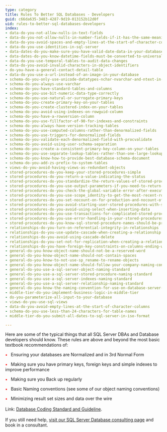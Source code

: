 ```yaml
---
type: category
title: Rules To Better SQL Databases - Developers
guid: c66da635-3483-4287-9d19-013152b12d0f
uid: rules-to-better-sql-databases-developers
index:
- data-do-you-not-allow-nulls-in-text-fields
- data-do-you-not-allow-nulls-in-number-fields-if-it-has-the-same-meaning-as-zero
- data-do-you-avoid-spaces-and-empty-lines-at-the-start-of-character-columns
- data-do-you-use-identities-in-sql-server
- data-dates-do-you-make-sure-you-have-valid-date-data-in-your-database
- data-dates-do-you-know-datetime-fields-must-be-converted-to-universal-time
- data-do-you-use-temporal-tables-to-audit-data-changes
- data-do-you-avoid-invalid-characters-in-object-identifiers
- do-you-have-a-general-contact-detail-table
- data-do-you-use-a-url-instead-of-an-image-in-your-database
- schema-do-you-only-use-unicode-datatypes-nchar-nvarchar-and-ntext-in-special-circumstances
- schema-do-you-always-use-varchar
- schema-do-you-have-standard-tables-and-columns
- schema-do-you-use-bit-numeric-data-type-correctly
- schema-do-you-use-natural-or-surrogate-primary-keys
- schema-do-you-create-primary-key-on-your-tables
- schema-do-you-create-clustered-index-on-your-tables
- schema-do-you-avoid-using-indexes-on-rowguid-column
- schema-do-you-have-a-rowversion-column
- schema-do-you-use-fillfactor-of-90-for-indexes-and-constraints
- schema-do-you-always-have-version-tracking-tables
- schema-do-you-use-computed-columns-rather-than-denormalized-fields
- schema-do-you-use-triggers-for-denormalized-fields
- schema-do-you-validate-each-denormalized-field-with-procvalidate
- schema-do-you-avoid-using-user-schema-separation
- schema-do-you-create-a-consistent-primary-key-column-on-your-tables
- schema-do-you-use-separate-lookup-tables-rather-than-one-large-lookup-table-for-your-lookup-data
- schema-do-you-know-how-to-provide-best-database-schema-document
- schema-do-you-add-zs-prefix-to-system-tables
- views-do-you-avoid-having-views-as-redundant-objects
- stored-procedures-do-you-keep-your-stored-procedures-simple
- stored-procedures-do-you-return-a-value-indicating-the-status
- stored-procedures-do-you-standardize-the-return-values-of-stored-procedures-for-success-and-failures
- stored-procedures-do-you-use-output-parameters-if-you-need-to-return-the-value-of-variables
- stored-procedures-do-you-check-the-global-variable-error-after-executing-a-data-manipulation-statement
- stored-procedures-do-you-use-scope_identity-to-get-the-most-recent-row-identity
- stored-procedures-do-you-set-nocount-on-for-production-and-nocount-off-off-for-development-debugging-purposes
- stored-procedures-do-you-avoid-starting-user-stored-procedures-with-system-prefix-sp_-or-dt_
- stored-procedures-do-you-avoid-using-select-when-inserting-data
- stored-procedures-do-you-use-transactions-for-complicated-stored-procedures
- stored-procedures-do-you-use-error-handling-in-your-stored-procedures
- stored-procedures-do-you-know-sql-stored-procedure-names-should-be-prefixed-with-the-owner
- relationships-do-you-turn-on-referential-integrity-in-relationships
- relationships-do-you-use-update-cascade-when-creating-a-relationship
- relationships-do-you-avoid-using-cascade-delete
- relationships-do-you-set-not-for-replication-when-creating-a-relationship
- relationships-do-you-have-foreign-key-constraints-on-columns-ending-with-id
- general-do-you-know-object-name-should-not-be-a-reserved-word
- general-do-you-know-object-name-should-not-contain-spaces
- general-do-you-know-to-not-use-sp_rename-to-rename-objects
- general-do-you-know-object-name-should-follow-your-company-naming-conventions
- general-do-you-use-a-sql-server-object-naming-standard
- general-do-you-use-a-sql-server-stored-procedure-naming-standard
- general-do-you-use-a-sql-server-indexes-naming-standard
- general-do-you-use-a-sql-server-relationship-naming-standard
- general-do-you-know-the-naming-convention-for-use-on-database-server-test-and-production
- middle-tier-do-you-implement-business-logic-in-middle-tier
- do-you-parameterize-all-input-to-your-database
- views-do-you-use-sql-views
- data-do-you-avoid-empty-lines-at-the-start-of-character-columns
- schema-do-you-use-less-than-24-characters-for-table-names
- middle-tier-do-you-submit-all-dates-to-sql-server-in-iso-format

---
```

<p class="ssw15-rteElement-P">​​​​​Here are some of the typical things that all SQL Server DBAs and Database developers should know. These rules are above and beyond the most basic textbook recommendations of&#58;<br> </p><ul></ul>
<span style="color&#58;#ff0000;font-size&#58;13px;">​​​​</span><span style="color&#58;#ff0000;font-size&#58;13px;"><span style="color&#58;#ff0000;">▪</span></span><span style="font-size&#58;13px;">&#160; &#160;</span>Ensuring your databases are Normalized and in 3rd Normal Form&#160;<br>
<ul></ul>
<span style="color&#58;#ff0000;font-size&#58;13px;"><span style="color&#58;#ff0000;">​​​​▪</span></span><span style="color&#58;#ff0000;font-size&#58;13px;">&#160;</span><span style="font-size&#58;13px;">&#160;&#160;</span>Making sure you have primary keys, foreign keys and simple indexes to improve performance&#160;<br>
<ul></ul>
<span style="color&#58;#ff0000;font-size&#58;13px;"><span style="color&#58;#ff0000;">​​​​▪&#160;</span></span><span style="font-size&#58;13px;">&#160;&#160;</span>Making sure you Back up regularly&#160;<br>
<ul></ul>
<span style="color&#58;#ff0000;font-size&#58;13px;"><span style="color&#58;#ff0000;">​​​​▪&#160;</span></span><span style="font-size&#58;13px;">&#160;&#160;</span>Basic Naming conventions (see some of our object naming conventions)<br>
<ul></ul>
<span style="font-size&#58;13px;"><span style="color&#58;#ff0000;">​​​​▪</span>&#160;&#160;</span><span style="font-size&#58;13px;">​&#160;</span><span style="font-size&#58;13px;">​</span>Minimizing result set​ sizes and data over the wire​​​​​​​<br>​​​<div>Link&#58;&#160;<a href="http&#58;//www.nyx.net/~bwunder/dbChangeControl/standard.htm">Database Coding Standard and Guideline​</a>.<br></div><div><br></div><div>If you still need help,&#160;<a href="https&#58;//www.ssw.com.au/ssw/Consulting/Database-Development.aspx">visit our SQL Server D​atabase&#160;consulting page</a>​​&#160;and book in&#160;a consultant.​​<br></div>


